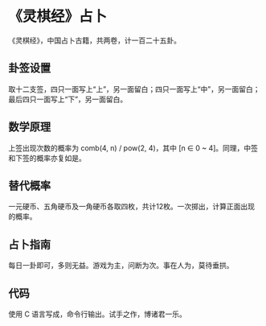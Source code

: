 # 《灵棋经》占卜

《灵棋经》，中国占卜古籍，共两卷，计一百二十五卦。

## 卦签设置

取十二支签，四只一面写上“上”，另一面留白；四只一面写上“中”，另一面留白；最后四只一面写上“下”，另一面留白。

## 数学原理

上签出现次数的概率为 comb(4, n) / pow(2, 4)，其中 [n ∈ 0 ~ 4]。同理，中签和下签的概率亦复如是。

## 替代概率

一元硬币、五角硬币及一角硬币各取四枚，共计12枚。一次掷出，计算正面出现的概率。

## 占卜指南

每日一卦即可，多则无益。游戏为主，问断为次。事在人为，莫待垂拱。

## 代码

使用 C 语言写成，命令行输出。试手之作，博诸君一乐。
